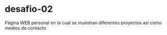 # desafio-02

Página WEB personal en la cual se muestran diferentes proyectos así como medios de contacto
